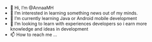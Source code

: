 - 👋 Hi, I’m @AnnaaMH
- 👀 I’m interested in learning something news out of my minds.
- 🌱 I’m currently learning Java or Android mobile development
- 💞️ I’m looking to learn with experiences developers so i earn more knowledge and ideas in development
- 📫 How to reach me ...

<!---
AnnaaMH/AnnaaMH is a ✨ special ✨ repository because its `README.md` (this file) appears on your GitHub profile.
You can click the Preview link to take a look at your changes.
--->
